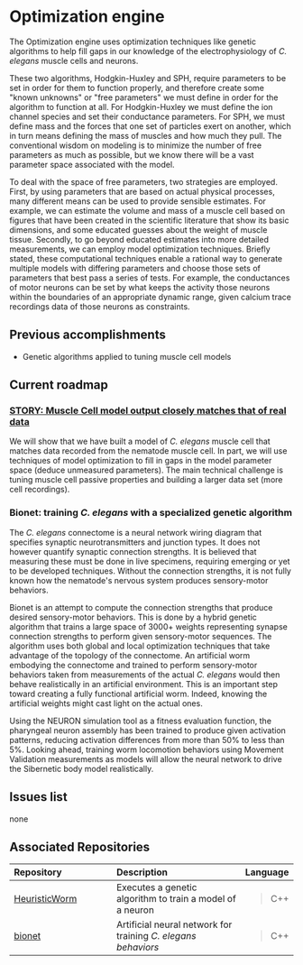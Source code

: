 Optimization engine
===================

The Optimization engine uses optimization techniques like genetic algorithms to help fill gaps in our knowledge of the electrophysiology of _C. elegans_ muscle cells and neurons.

These two algorithms, Hodgkin-Huxley and SPH, require parameters to be set in order for them to function properly, and therefore create some "known unknowns" or "free parameters" we must define in order for the algorithm to function at all. For Hodgkin-Huxley we must define the ion channel species and set their conductance parameters. For SPH, we must define mass and the forces that one set of particles exert on another, which in turn means defining the mass of muscles and how much they pull. The conventional wisdom on modeling is to minimize the number of free parameters as much as possible, but we know there will be a vast parameter space associated with the model.

To deal with the space of free parameters, two strategies are employed. First, by using parameters that are based on actual physical processes, many different means can be used to provide sensible estimates. For example, we can estimate the volume and mass of a muscle cell based on figures that have been created in the scientific literature that show its basic dimensions, and some educated guesses about the weight of muscle tissue. Secondly, to go beyond educated estimates into more detailed measurements, we can employ model optimization techniques. Briefly stated, these computational techniques enable a rational way to generate multiple models with differing parameters and choose those sets of parameters that best pass a series of tests. For example, the conductances of motor neurons can be set by what keeps the activity those neurons within the boundaries of an appropriate dynamic range, given calcium trace recordings data of those neurons as constraints.

Previous accomplishments
------------------------

- Genetic algorithms applied to tuning muscle cell models

Current roadmap
---------------

### [STORY: Muscle Cell model output closely matches that of real data](https://github.com/openworm/OpenWorm/milestone/13?closed=1)

We will show that we have built a model of _C. elegans_ muscle cell that matches data recorded from the nematode muscle cell. In part, we will use techniques of model optimization to fill in gaps in the model parameter space (deduce unmeasured parameters). The main technical challenge is tuning muscle cell passive properties and building a larger data set (more cell recordings).

### Bionet: training _C. elegans_ with a specialized genetic algorithm

The _C. elegans_ connectome is a neural network wiring diagram that specifies synaptic neurotransmitters and junction types. It does not however quantify synaptic connection strengths. It is believed that measuring these must be done in live specimens, requiring emerging or yet to be developed techniques. Without the connection strengths, it is not fully known how the nematode's nervous system produces sensory-motor behaviors.

Bionet is an attempt to compute the connection strengths that produce desired sensory-motor behaviors. This is done by a hybrid genetic algorithm that trains a large space of 3000+ weights representing synapse connection strengths to perform given sensory-motor sequences. The algorithm uses both global and local optimization techniques that take advantage of the topology of the connectome. An artificial worm embodying the connectome and trained to perform sensory-motor behaviors taken from measurements of the actual _C. elegans_ would then behave realistically in an artificial environment. This is an important step toward creating a fully functional artificial worm. Indeed, knowing the artificial weights might cast light on the actual ones.

Using the NEURON simulation tool as a fitness evaluation function, the pharyngeal neuron assembly has been trained to produce given activation patterns, reducing activation differences from more than 50% to less than 5%. Looking ahead, training worm locomotion behaviors using Movement Validation measurements as models will allow the neural network to drive the Sibernetic body model realistically.

Issues list
-----------

none

Associated Repositories
-----------------------

<table>
<colgroup>
<col width="40%" />
<col width="54%" />
<col width="4%" />
</colgroup>
<thead>
<tr class="header">
<th align="left">Repository</th>
<th align="left">Description</th>
<th align="left">Language</th>
</tr>
</thead>
<tbody>
<tr class="odd">
<td align="left"><a href="https://github.com/openworm/HeuristicWorm">HeuristicWorm</a></td>
<td align="left">Executes a genetic algorithm to train a model of a neuron</td>
<td align="left"><blockquote>
<p>C++</p>
</blockquote></td>
</tr>
<tr class="even">
<td align="left"><a href="https://github.com/openworm/bionet">bionet</a></td>
<td align="left">Artificial neural network for training <em>C. elegans<em> behaviors</td>
<td align="left"><blockquote>
<p>C++</p>
</blockquote></td>
</tr>
</tbody>
</table>
